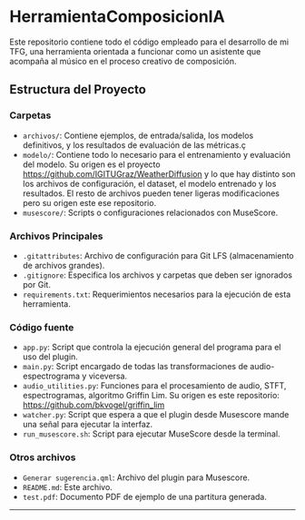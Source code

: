 # HerramientaComposicionIA

Este repositorio contiene todo el código empleado para el desarrollo de mi TFG, una herramienta orientada a funcionar como un asistente que acompaña al músico en el proceso creativo de composición.

## Estructura del Proyecto

### Carpetas

- `archivos/`: Contiene ejemplos, de entrada/salida, los modelos definitivos, y los resultados de evaluación de las métricas.ç
- `modelo/`: Contiene todo lo necesario para el entrenamiento y evaluación del modelo. Su origen es el proyecto https://github.com/IGITUGraz/WeatherDiffusion y lo que hay distinto son los archivos de configuración, el dataset, el modelo entrenado y los resultados. El resto de archivos pueden tener ligeras modificaciones pero su origen este ese repositorio.
- `musescore/`: Scripts o configuraciones relacionados con MuseScore.

### Archivos Principales

- `.gitattributes`: Archivo de configuración para Git LFS (almacenamiento de archivos grandes).
- `.gitignore`: Especifica los archivos y carpetas que deben ser ignorados por Git.
- `requirements.txt`: Requerimientos necesarios para la ejecución de esta herramienta.

### Código fuente

- `app.py`: Script que controla la ejecución general del programa para el uso del plugin.
- `main.py`: Script encargado de todas las transformaciones de audio-espectrograma y viceversa.
- `audio_utilities.py`: Funciones para el procesamiento de audio, STFT, espectrogramas, algoritmo Griffin Lim. Su origen es este repositorio: https://github.com/bkvogel/griffin_lim 
- `watcher.py`: Script que espera a que el plugin desde Musescore mande una señal para ejecutar la interfaz.
- `run_musescore.sh`: Script para ejecutar MuseScore desde la terminal.

### Otros archivos

- `Generar sugerencia.qml`: Archivo del plugin para Musescore.
- `README.md`: Este archivo.
- `test.pdf`: Documento PDF de ejemplo de una partitura generada.

---